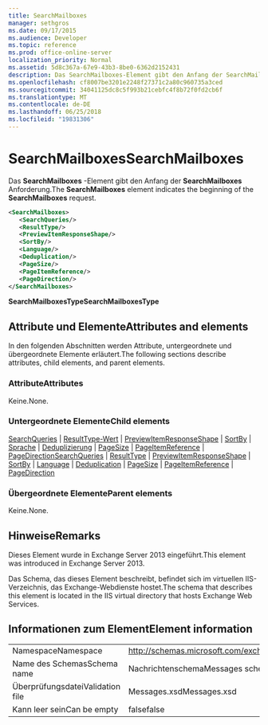 ```yaml
---
title: SearchMailboxes
manager: sethgros
ms.date: 09/17/2015
ms.audience: Developer
ms.topic: reference
ms.prod: office-online-server
localization_priority: Normal
ms.assetid: 5d8c367a-67e9-43b3-8be0-6362d2152431
description: Das SearchMailboxes-Element gibt den Anfang der SearchMailboxes Anforderung.
ms.openlocfilehash: cf8007be3201e2248f27371c2a80c960735a3ced
ms.sourcegitcommit: 34041125dc8c5f993b21cebfc4f8b72f0fd2cb6f
ms.translationtype: MT
ms.contentlocale: de-DE
ms.lasthandoff: 06/25/2018
ms.locfileid: "19831306"
---
```

# <a name="searchmailboxes"></a><span data-ttu-id="cbfec-103">SearchMailboxes</span><span class="sxs-lookup"><span data-stu-id="cbfec-103">SearchMailboxes</span></span>

<span data-ttu-id="cbfec-104">Das **SearchMailboxes** -Element gibt den Anfang der **SearchMailboxes** Anforderung.</span><span class="sxs-lookup"><span data-stu-id="cbfec-104">The **SearchMailboxes** element indicates the beginning of the **SearchMailboxes** request.</span></span> 
  
```XML
<SearchMailboxes>
   <SearchQueries/>
   <ResultType/>
   <PreviewItemResponseShape/>
   <SortBy/>
   <Language/>
   <Deduplication/>
   <PageSize/>
   <PageItemReference/>
   <PageDirection/>
</SearchMailboxes>
```

 <span data-ttu-id="cbfec-105">**SearchMailboxesType**</span><span class="sxs-lookup"><span data-stu-id="cbfec-105">**SearchMailboxesType**</span></span>
## <a name="attributes-and-elements"></a><span data-ttu-id="cbfec-106">Attribute und Elemente</span><span class="sxs-lookup"><span data-stu-id="cbfec-106">Attributes and elements</span></span>

<span data-ttu-id="cbfec-107">In den folgenden Abschnitten werden Attribute, untergeordnete und übergeordnete Elemente erläutert.</span><span class="sxs-lookup"><span data-stu-id="cbfec-107">The following sections describe attributes, child elements, and parent elements.</span></span>
  
### <a name="attributes"></a><span data-ttu-id="cbfec-108">Attribute</span><span class="sxs-lookup"><span data-stu-id="cbfec-108">Attributes</span></span>

<span data-ttu-id="cbfec-109">Keine.</span><span class="sxs-lookup"><span data-stu-id="cbfec-109">None.</span></span>
  
### <a name="child-elements"></a><span data-ttu-id="cbfec-110">Untergeordnete Elemente</span><span class="sxs-lookup"><span data-stu-id="cbfec-110">Child elements</span></span>

<span data-ttu-id="cbfec-111">[SearchQueries](searchqueries.md) | [ResultType-Wert](resulttype.md) | [PreviewItemResponseShape](previewitemresponseshape.md) | [SortBy](sortby.md) | [Sprache](language.md) | [Deduplizierung](deduplication.md) | [PageSize](pagesize.md)  |  [ PageItemReference](pageitemreference.md) | [PageDirection](pagedirection.md)</span><span class="sxs-lookup"><span data-stu-id="cbfec-111">[SearchQueries](searchqueries.md) | [ResultType](resulttype.md) | [PreviewItemResponseShape](previewitemresponseshape.md) | [SortBy](sortby.md) | [Language](language.md) | [Deduplication](deduplication.md) | [PageSize](pagesize.md) | [PageItemReference](pageitemreference.md) | [PageDirection](pagedirection.md)</span></span>
  
### <a name="parent-elements"></a><span data-ttu-id="cbfec-112">Übergeordnete Elemente</span><span class="sxs-lookup"><span data-stu-id="cbfec-112">Parent elements</span></span>

<span data-ttu-id="cbfec-113">Keine.</span><span class="sxs-lookup"><span data-stu-id="cbfec-113">None.</span></span>
  
## <a name="remarks"></a><span data-ttu-id="cbfec-114">Hinweise</span><span class="sxs-lookup"><span data-stu-id="cbfec-114">Remarks</span></span>

<span data-ttu-id="cbfec-115">Dieses Element wurde in Exchange Server 2013 eingeführt.</span><span class="sxs-lookup"><span data-stu-id="cbfec-115">This element was introduced in Exchange Server 2013.</span></span>
  
<span data-ttu-id="cbfec-116">Das Schema, das dieses Element beschreibt, befindet sich im virtuellen IIS-Verzeichnis, das Exchange-Webdienste hostet.</span><span class="sxs-lookup"><span data-stu-id="cbfec-116">The schema that describes this element is located in the IIS virtual directory that hosts Exchange Web Services.</span></span>
  
## <a name="element-information"></a><span data-ttu-id="cbfec-117">Informationen zum Element</span><span class="sxs-lookup"><span data-stu-id="cbfec-117">Element information</span></span>

|||
|:-----|:-----|
|<span data-ttu-id="cbfec-118">Namespace</span><span class="sxs-lookup"><span data-stu-id="cbfec-118">Namespace</span></span>  <br/> |http://schemas.microsoft.com/exchange/services/2006/messages  <br/> |
|<span data-ttu-id="cbfec-119">Name des Schemas</span><span class="sxs-lookup"><span data-stu-id="cbfec-119">Schema name</span></span>  <br/> |<span data-ttu-id="cbfec-120">Nachrichtenschema</span><span class="sxs-lookup"><span data-stu-id="cbfec-120">Messages schema</span></span>  <br/> |
|<span data-ttu-id="cbfec-121">Überprüfungsdatei</span><span class="sxs-lookup"><span data-stu-id="cbfec-121">Validation file</span></span>  <br/> |<span data-ttu-id="cbfec-122">Messages.xsd</span><span class="sxs-lookup"><span data-stu-id="cbfec-122">Messages.xsd</span></span>  <br/> |
|<span data-ttu-id="cbfec-123">Kann leer sein</span><span class="sxs-lookup"><span data-stu-id="cbfec-123">Can be empty</span></span>  <br/> |<span data-ttu-id="cbfec-124">false</span><span class="sxs-lookup"><span data-stu-id="cbfec-124">false</span></span>  <br/> |
   

